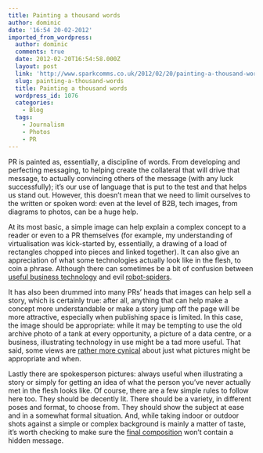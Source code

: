 ```yaml
---
title: Painting a thousand words
author: dominic
date: '16:54 20-02-2012'
imported_from_wordpress:
  author: dominic
  comments: true
  date: 2012-02-20T16:54:58.000Z
  layout: post
  link: 'http://www.sparkcomms.co.uk/2012/02/20/painting-a-thousand-words/'
  slug: painting-a-thousand-words
  title: Painting a thousand words
  wordpress_id: 1076
  categories:
    - Blog
  tags:
    - Journalism
    - Photos
    - PR
---
```


PR is painted as, essentially, a discipline of words. From developing and perfecting messaging, to helping create the collateral that will drive that message, to actually convincing others of the message (with any luck successfully); it’s our use of language that is put to the test and that helps us stand out. However, this doesn’t mean that we need to limit ourselves to the written or spoken word: even at the level of B2B, tech images, from diagrams to photos, can be a huge help.

At its most basic, a simple image can help explain a complex concept to a reader or even to a PR themselves (for example, my understanding of virtualisation was kick-started by, essentially, a drawing of a load of rectangles chopped into pieces and linked together). It can also give an appreciation of what some technologies actually look like in the flesh, to coin a phrase. Although there can sometimes be a bit of confusion between [useful business technology](http://www.motorola.com/Business/US-EN/Business+Product+and+Services/Wireless+LAN/Access+Points+and+Ports/AP-7131_US-EN) and evil [robot-spiders](http://scienceblogs.com/bioephemera/2010/04/robot_spiders.php).

It has also been drummed into many PRs’ heads that images can help sell a story, which is certainly true: after all, anything that can help make a concept more understandable or make a story jump off the page will be more attractive, especially when publishing space is limited. In this case, the image should be appropriate: while it may be tempting to use the old archive photo of a tank at every opportunity, a picture of a data centre, or a business, illustrating technology in use might be a tad more useful. That said, some views are [rather more cynical](http://www.alexcartoon.com/index.cfm?cartoons_id=2180) about just what pictures might be appropriate and when.

Lastly there are spokesperson pictures: always useful when illustrating a story or simply for getting an idea of what the person you’ve never actually met in the flesh looks like. Of course, there are a few simple rules to follow here too. They should be decently lit. There should be a variety, in different poses and format, to choose from. They should show the subject at ease and in a somewhat formal situation. And, while taking indoor or outdoor shots against a simple or complex background is mainly a matter of taste, it’s worth checking to make sure the [final composition](http://jonslattery.blogspot.com/2010/04/cameron-pic-op-cock-up.html) won’t contain a hidden message.

